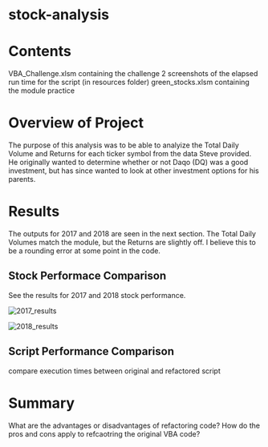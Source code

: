 # stock-analysis
# Contents
VBA_Challenge.xlsm containing the challenge
2 screenshots of the elapsed run time for the script (in resources folder)
green_stocks.xlsm containing the module practice
# Overview of Project
The purpose of this analysis was to be able to analyize the Total Daily Volume and Returns for each ticker symbol from the data Steve provided. He originally wanted to determine whether or not Daqo (DQ) was a good investment, but has since wanted to look at other investment options for his parents.
# Results
The outputs for 2017 and 2018 are seen in the next section. The Total Daily Volumes match the module, but the Returns are slightly off. I believe this to be a rounding error at some point in the code. 
## Stock Performace Comparison
See the results for 2017 and 2018 stock performance.

![2017_results](https://user-images.githubusercontent.com/71397190/95666538-38848500-0b20-11eb-9ab7-83ade99c5afe.PNG)

![2018_results](https://user-images.githubusercontent.com/71397190/95666539-3ae6df00-0b20-11eb-8df1-1518baf742f7.PNG)
## Script Performance Comparison
compare execution times between original and refactored script
# Summary
What are the advantages or disadvantages of refactoring code? How do the pros and cons apply to refcaotring the original VBA code?
